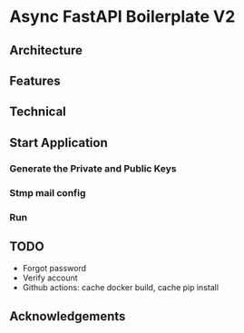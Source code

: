 # Async FastAPI Boilerplate V2

## Architecture

## Features

## Technical

## Start Application

### Generate the Private and Public Keys

### Stmp mail config

### Run

## TODO

-   Forgot password
-   Verify account
-   Github actions: cache docker build, cache pip install

## Acknowledgements
